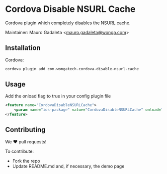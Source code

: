 Cordova Disable NSURL Cache
===========

Cordova plugin which completely disables the NSURL cache.

Maintainer: Mauro Gadaleta <<mauro.gadaleta@wonga.com>>


Installation
------------

Cordova:

```sh
cordova plugin add com.wongatech.cordova-disable-nsurl-cache
```

Usage
-----

Add the onload flag to true in your config plugin file

```xml
<feature name="CordovaDisableNSURLCache">
    <param name="ios-package" value="CordovaDisableNSURLCache" onload="true"/>
</feature>
```


Contributing
------------

We :heart: pull requests!

To contribute:

- Fork the repo
- Update README.md and, if necessary, the demo page

